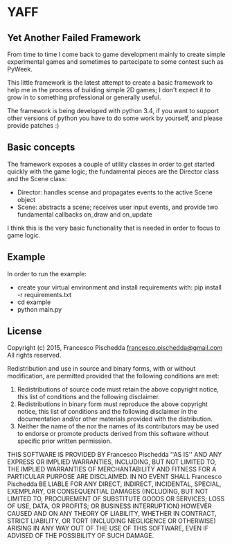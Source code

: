 YAFF
===

Yet Another Failed Framework
----------------------------

From time to time I come back to game development mainly to create simple
experimental games and sometimes to partecipate to some contest such as PyWeek.

This little framework is the latest attempt to create a basic framework to help
me in the process of building simple 2D games; I don't expect it to grow in to
something professional or generally useful.

The framework is being developed with python 3.4, if you want to support other
versions of python you have to do some work by yourself, and please provide
patches :)

Basic concepts
--------------

The framework exposes a couple of utility classes in order to get started
quickly with the game logic; the fundamental pieces are the Director class and
the Scene class:
- Director: handles scense and propagates events to the active Scene object
- Scene: abstracts a scene; receives user input events, and provide two
  fundamental callbacks on_draw and on_update

I think this is the very basic functionality that is needed in order to focus
to game logic.

Example
-------

In order to run the example:
- create your virtual environment and install requirements with: pip install -r
  requirements.txt
- cd example
- python main.py

License
-------

Copyright (c) 2015, Francesco Pischedda <francesco.pischedda@gmail.com>
All rights reserved.

Redistribution and use in source and binary forms, with or without
modification, are permitted provided that the following conditions are met:
1. Redistributions of source code must retain the above copyright
   notice, this list of conditions and the following disclaimer.
2. Redistributions in binary form must reproduce the above copyright
   notice, this list of conditions and the following disclaimer in the
   documentation and/or other materials provided with the distribution.
3. Neither the name of the <organization> nor the
   names of its contributors may be used to endorse or promote products
   derived from this software without specific prior written permission.

THIS SOFTWARE IS PROVIDED BY Francesco Pischedda ''AS IS'' AND ANY
EXPRESS OR IMPLIED WARRANTIES, INCLUDING, BUT NOT LIMITED TO, THE IMPLIED
WARRANTIES OF MERCHANTABILITY AND FITNESS FOR A PARTICULAR PURPOSE ARE
DISCLAIMED. IN NO EVENT SHALL Francesco Pischedda BE LIABLE FOR ANY
DIRECT, INDIRECT, INCIDENTAL, SPECIAL, EXEMPLARY, OR CONSEQUENTIAL DAMAGES
(INCLUDING, BUT NOT LIMITED TO, PROCUREMENT OF SUBSTITUTE GOODS OR SERVICES;
LOSS OF USE, DATA, OR PROFITS; OR BUSINESS INTERRUPTION) HOWEVER CAUSED AND
ON ANY THEORY OF LIABILITY, WHETHER IN CONTRACT, STRICT LIABILITY, OR TORT
(INCLUDING NEGLIGENCE OR OTHERWISE) ARISING IN ANY WAY OUT OF THE USE OF THIS
SOFTWARE, EVEN IF ADVISED OF THE POSSIBILITY OF SUCH DAMAGE.
